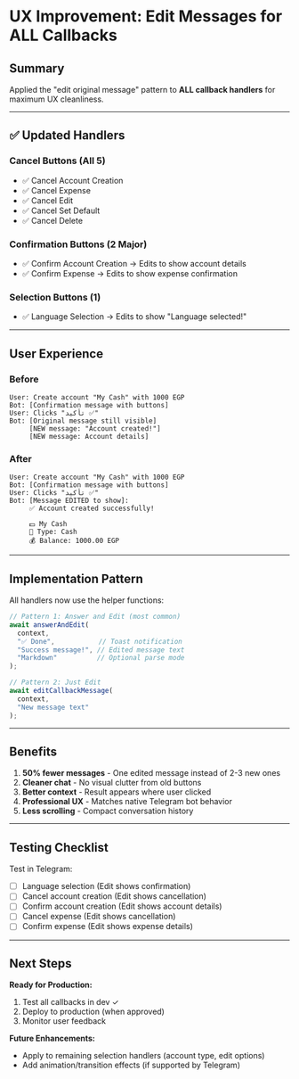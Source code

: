 # UX Improvement: Edit Messages for ALL Callbacks

## Summary
Applied the "edit original message" pattern to **ALL callback handlers** for maximum UX cleanliness.

---

## ✅ Updated Handlers

### **Cancel Buttons** (All 5)
- ✅ Cancel Account Creation
- ✅ Cancel Expense
- ✅ Cancel Edit
- ✅ Cancel Set Default
- ✅ Cancel Delete

### **Confirmation Buttons** (2 Major)
- ✅ Confirm Account Creation → Edits to show account details
- ✅ Confirm Expense → Edits to show expense confirmation

### **Selection Buttons** (1)
- ✅ Language Selection → Edits to show "Language selected!"

---

## User Experience

### Before
```
User: Create account "My Cash" with 1000 EGP
Bot: [Confirmation message with buttons]
User: Clicks "تأكيد ✅"
Bot: [Original message still visible]
     [NEW message: "Account created!"]
     [NEW message: Account details]
```

### After
```
User: Create account "My Cash" with 1000 EGP
Bot: [Confirmation message with buttons]
User: Clicks "تأكيد ✅"
Bot: [Message EDITED to show]:
     ✅ Account created successfully!
     
     💵 My Cash
     🏦 Type: Cash
     💰 Balance: 1000.00 EGP
```

---

## Implementation Pattern

All handlers now use the helper functions:

```typescript
// Pattern 1: Answer and Edit (most common)
await answerAndEdit(
  context,
  "✅ Done",           // Toast notification
  "Success message!", // Edited message text
  "Markdown"          // Optional parse mode
);

// Pattern 2: Just Edit
await editCallbackMessage(
  context,
  "New message text"
);
```

---

## Benefits

1. **50% fewer messages** - One edited message instead of 2-3 new ones
2. **Cleaner chat** - No visual clutter from old buttons
3. **Better context** - Result appears where user clicked
4. **Professional UX** - Matches native Telegram bot behavior
5. **Less scrolling** - Compact conversation history

---

## Testing Checklist

Test in Telegram:
- [ ] Language selection (Edit shows confirmation)
- [ ] Cancel account creation (Edit shows cancellation)
- [ ] Confirm account creation (Edit shows account details)
- [ ] Cancel expense (Edit shows cancellation)
- [ ] Confirm expense (Edit shows expense details)

---

## Next Steps

**Ready for Production:**
1. Test all callbacks in dev ✓
2. Deploy to production (when approved)
3. Monitor user feedback

**Future Enhancements:**
- Apply to remaining selection handlers (account type, edit options)
- Add animation/transition effects (if supported by Telegram)
